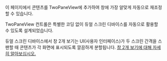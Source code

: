 ﻿ 이 페이지에서 콘텐츠를 TwoPaneView에 추가하여 창에 가장 알맞게 자동으로 재조정할 수 있습니다.

 TwoPaneView 컨트롤은 특별한 코딩 없이 듀얼 스크린 디바이스를 자동으로 활용할 수 있도록 설계되었습니다.

 듀얼 스크린 디바이스에서 창 2개 보기는 UI(사용자 인터페이스)가 두 스크린 간격을 스팬할 때 콘텐츠가 각 화면에 표시되도록 깔끔하게 분할됩니다.  [창 2개 보기에 대해 자세히 알아보십시오.](https://docs.microsoft.com/windows/uwp/design/controls-and-patterns/two-pane-view)